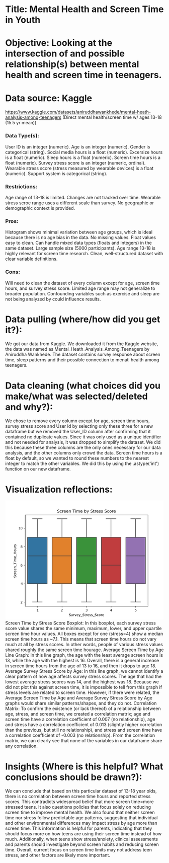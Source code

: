 # Title: Mental Health and Screen Time in Youth


# Objective: Looking at the intersection of and possible relationship(s) between mental health and screen time in teenagers.

# Data source: Kaggle
https://www.kaggle.com/datasets/aniruddhawankhede/mental-heath-analysis-among-teenagers (Direct mental health/screen time w/ ages 13-18 (15.5 yr mean))
  ### Data Type(s): 
User ID is an integer (numeric). Age is an integer (numeric). Gender is categorical (string). Social media hours is a float (numeric). Excersize hours is a float (numeric). Sleep hours is a float (numeric). Screen time hours is a float (numeric). Survey stress score is an integer (numeric, ordinal). Wearable stress score (stress measured by wearable devices) is a float (numeric). Support system is categorical (string).
  ### Restrictions: 
Age range of 13-18 is limited. Changes are not tracked over time. Wearable stress scroe range uses a different scale than survey. No geographic or demographic context is provided.
  
  ### Pros: 
Histogram shows minimal variation between age groups, which is ideal because there is no age bias in the data. No missing values. Float values easy to clean. Can handle mixed data types (floats and integers) in the same dataset. Large sample size (5000 participants). Age range 13-18 is highly relevant for screen time research. Clean, well-structured dataset with clear variable definitions. 
 
  ### Cons: 
 Will need to clean the dataset of every column except for age, screen time hours, and survey stress score. Limited age range may not generalize to broader population. Confounding variables such as exercise and sleep are not being analyzed by could influence results. 
 
# Data pulling (where/how did you get it?): 
We got our data from Kaggle. We downloaded it from the Kaggle website, the data was named as Mental_Heath_Analysis_Among_Teenagers by Aniruddha Wankhede. The dataset contains survey response about screen time, sleep patterns and their possible connection to menatl health among teenagers.

# Data cleaning (what choices did you make/what was selected/deleted and why?):
  We chose to remove every column except for age, screen time hours, survey stress score and User Id by selecting only these three for a new dataframe but we removed the User_ID column after confirming that it contained no duplicate values. Since it was only used as a unique identifier and not needed for analysis, it was dropped to simplify the dataset. We did this because these three columns are the only ones necessary for our data analysis, and the other columns only crowd the data. Screen time hours is a float by default, so we wanted to round these numbers to the nearest integer to match the other variables. We did this by using the .astype('int') function on our new dataframe.
# Visualization reflections:
![Correlation Matrix](Figures/boxplot_stress_vs_screen_time.png)
Screen Time by Stress Score Boxplot: In this boxplot, each survey stress score value shares the same minimum, maximum, lower, and upper quartile screen time hour values. All boxes except for one (stress=4) show a median screen time hours as ~7.1. This means that screen time hours do not vary much at all by stress scores. In other words, people of various stress values shared roughly the same screen time hourage.
Average Screen Time by Age Line Graph: In this line graph, the age with the least average screen hours is 13, while the age with the highest is 16. Overall, there is a general increase in screen time hours from the age of 13 to 16, and then it drops to age 18.
Average Survey Stress Score by Age: In this line graph, we cannot identify a clear pattern of how age affects survey stress scores. The age that had the lowest average stress scores was 14, and the highest was 18. Because we did not plot this against screen time, it is impossible to tell from this graph if stress levels are related to screen time. However, if there were related, the Average Screen Time by Age and Average Survey Stress Score by Age graphs would share similar patterns/shapes, and they do not. 
Correlation Matrix: To confirm the existence (or lack thereof) of a relationship between age, stress, and screen time, we created a correlation matrix; age and screen time have a correlation coefficient of 0.007 (no relationship), age and stress have a correlation coefficient of 0.013 (slightly higher correlation than the previous, but still no relationship), and stress and screen time have a correlation coefficient of -0.003 (no relationship). From the correlation matrix, we can clearly see that none of the variables in our dataframe share any correlation. 

# Insights (Where is this helpful? What conclusions should be drawn?):
We can conclude that based on this particular dataset of 13-18 year olds, there is no correlation between screen time hours and reported stress scores. This contradicts widespread belief that more screen time=more stressed teens. It also questions policies that focus solely on reducing screen time to improve mental health. We also found that neither screen time nor stress follow predictable age patterns, suggesting that individual and other environmental differences may impact stress by age more than screen time. This information is helpful for parents, indicating that they should focus more on how teens are using their screen time instead of how much. Additionally, when teens show stress/anxiety, clinical assessments and parents should investigate beyond screen habits and reducing screen time. Overall, current focus on screen time limits may not address teen stress, and other factors are likely more important.
